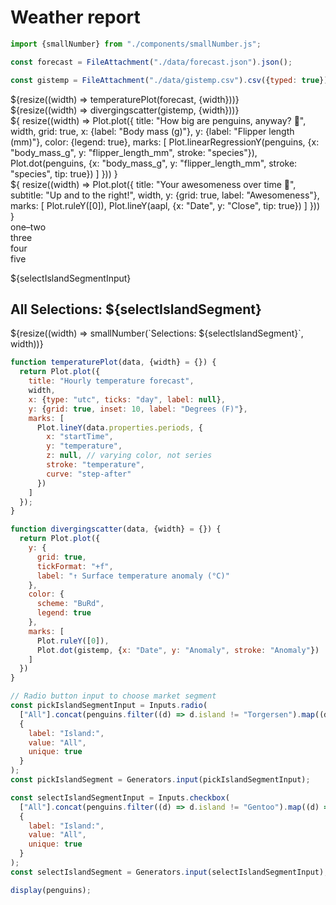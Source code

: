 # Weather report



```js
import {smallNumber} from "./components/smallNumber.js";
```

```js
const forecast = FileAttachment("./data/forecast.json").json();
```

```js
const gistemp = FileAttachment("./data/gistemp.csv").csv({typed: true})
```


<div class="grid grid-cols-1">
  <div class="card">${resize((width) => temperaturePlot(forecast, {width}))}</div>
</div>

<div class="grid grid-cols-1">
  <div class="card">${resize((width) => divergingscatter(gistemp, {width}))}</div>
</div>

<div class="grid grid-cols-2" style="grid-auto-rows: 504px;">
  <div class="card">${
    resize((width) => Plot.plot({
      title: "How big are penguins, anyway? 🐧",
      width,
      grid: true,
      x: {label: "Body mass (g)"},
      y: {label: "Flipper length (mm)"},
      color: {legend: true},
      marks: [
        Plot.linearRegressionY(penguins, {x: "body_mass_g", y: "flipper_length_mm", stroke: "species"}),
        Plot.dot(penguins, {x: "body_mass_g", y: "flipper_length_mm", stroke: "species", tip: true})
      ]
    }))
  }</div>

  <div class="card">${
    resize((width) => Plot.plot({
      title: "Your awesomeness over time 🚀",
      subtitle: "Up and to the right!",
      width,
      y: {grid: true, label: "Awesomeness"},
      marks: [
        Plot.ruleY([0]),
        Plot.lineY(aapl, {x: "Date", y: "Close", tip: true})
      ]
    }))
  }</div>

</div>

<div class="grid grid-cols-2">
  <div class="card grid-colspan-2">one–two</div>
  <div class="card">three</div>
  <div class="card">four</div>
  <div class="card">five</div>
</div>



${selectIslandSegmentInput}

## All Selections: ${selectIslandSegment}

<div class="grid grid-cols-4">
    <div class="card grid-rowspan-1">
        ${resize((width) => smallNumber(`Selections: ${selectIslandSegment}`, width))}
    </div>
</div>

```js
function temperaturePlot(data, {width} = {}) {
  return Plot.plot({
    title: "Hourly temperature forecast",
    width,
    x: {type: "utc", ticks: "day", label: null},
    y: {grid: true, inset: 10, label: "Degrees (F)"},
    marks: [
      Plot.lineY(data.properties.periods, {
        x: "startTime",
        y: "temperature",
        z: null, // varying color, not series
        stroke: "temperature",
        curve: "step-after"
      })
    ]
  });
}
```

```js
function divergingscatter(data, {width} = {}) {
  return Plot.plot({
    y: {
      grid: true,
      tickFormat: "+f",
      label: "↑ Surface temperature anomaly (°C)"
    },
    color: {
      scheme: "BuRd",
      legend: true
    },
    marks: [
      Plot.ruleY([0]),
      Plot.dot(gistemp, {x: "Date", y: "Anomaly", stroke: "Anomaly"})
    ]
  })
}
```



```js
// Radio button input to choose market segment
const pickIslandSegmentInput = Inputs.radio(
  ["All"].concat(penguins.filter((d) => d.island != "Torgersen").map((d) => d.island)),
  {
    label: "Island:",
    value: "All",
    unique: true
  }
);
const pickIslandSegment = Generators.input(pickIslandSegmentInput);

const selectIslandSegmentInput = Inputs.checkbox(
  ["All"].concat(penguins.filter((d) => d.island != "Gentoo").map((d) => d.island)),
  {
    label: "Island:",
    value: "All",
    unique: true
  }
);
const selectIslandSegment = Generators.input(selectIslandSegmentInput);
```


```js
display(penguins);
```